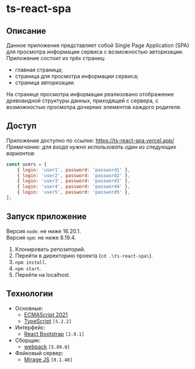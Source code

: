 # ts-react-spa
## Описание
Данное приложение представляет собой Single Page Application (SPA) для просмотра информации сервиса с возможностью авторизации.
Приложение состоит из трёх страниц:
- главная страница;
- страница для просмотра информации сервиса;
- страница авторизации.

На странице просмотра информации реализовано отображение древовидной структуры данных, приходящей с сервера,
с возможностью просмотра дочерних элементов каждого родителя.

## Доступ
Приложение доступно по ссылке: https://ts-react-spa.vercel.app/  
*Примечание: для входа нужно использовать один из следующих вариантов:*
```js
const users = [
    { login: 'user1', password: 'password1' },
    { login: 'user2', password: 'password2' },
    { login: 'user3', password: 'password3' },
    { login: 'user4', password: 'password4' },
    { login: 'user5', password: 'password5' },
];
```

## Запуск приложение
Версия `node`: не ниже 16.20.1.  
Версия `npm`: не ниже 8.19.4.
1. Клонировать репозиторий.
2. Перейти в директорию проекта (`cd .\ts-react-spa\`).
3. `npm install`.
4. `npm start`.
5. Перейти на localhost.

## Технологии
- Основные:
    - [ECMAScript 2021](https://www.w3schools.com/js/js_2021.asp)
    - [TypeScript](https://www.typescriptlang.org/) `[5.2.2]`
- Интерфейс:
    - [React Bootstrap](https://react-bootstrap.netlify.app/) `[2.9.1]`
- Сборщик:
    - [webpack](https://webpack.js.org/) `[5.89.0]`
- Фейковый сервер:
    - [Mirage JS](https://miragejs.com/) `[0.1.48]`
